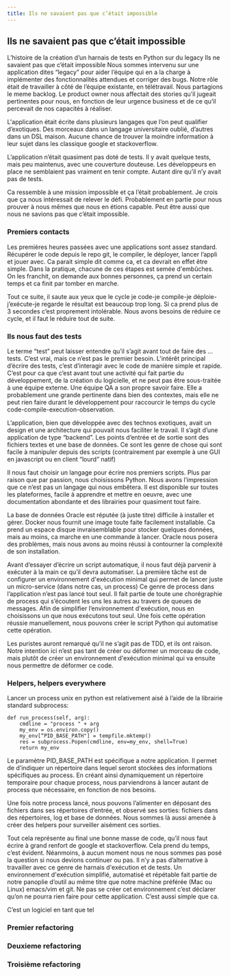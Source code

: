 ```yaml
---
title: Ils ne savaient pas que c’était impossible
---
```


## Ils ne savaient pas que c’était impossible

L’histoire de la création d’un harnais de tests en Python sur du legacy Ils ne
savaient pas que c’était impossible Nous sommes intervenu sur une application
dites “legacy” pour aider l’équipe qui en a la charge à implémenter des
fonctionnalités attendues et corriger des bugs. Notre rôle était de travailler à
côté de l’équipe existante, en télétravail. Nous partagions le meme backlog. Le
product owner nous affectait des stories qu’il jugeait pertinentes pour nous, en
fonction de leur urgence business et de ce qu’il percevait de nos capacités à
réaliser.

L'application était écrite dans plusieurs langages que l’on peut qualifier
d’exotiques. Des morceaux dans un langage universitaire oublié, d’autres dans un
DSL maison. Aucune chance de trouver la moindre information à leur sujet dans
les classique google et stackoverflow.

L’application n’était quasiment pas doté de tests. Il y avait quelque tests,
mais peu maintenus, avec une couverture douteuse. Les développeurs en place ne
semblaient pas vraiment en tenir compte. Autant dire qu’il n’y avait pas de
tests.

Ca ressemble à une mission impossible et ça l’était probablement. Je crois que
ça nous intéressait de relever le défi. Probablement en partie pour nous prouver
à nous mêmes que nous en étions capable. Peut être aussi que nous ne savions pas
que c’était impossible.

### Premiers contacts

Les premières heures passées avec une applications sont assez standard.
Récupérer le code depuis le repo git, le compiler, le déployer, lancer l’appli
et jouer avec. Ca parait simple dit comme ca, et ca devrait en effet être
simple. Dans la pratique, chacune de ces étapes est semée d'embûches. On les
franchit, on demande aux bonnes personnes, ça prend un certain temps et ca finit
par tomber en marche.

Tout ce suite, il saute aux yeux que le cycle je code-je compile-je
déploie-j’exécute-je regarde le résultat est beaucoup trop long. Si ca prend
plus de 3 secondes c’est proprement intolérable. Nous avons besoins de réduire
ce cycle, et il faut le réduire tout de suite.

### Ils nous faut des tests

Le terme “test” peut laisser entendre qu’il s’agit avant tout de faire des …
tests. C’est vrai, mais ce n’est pas le premier besoin. L'intérêt principal
d’écrire des tests, c’est d’interagir avec le code de manière simple et rapide.
C’est pour ca que c’est avant tout une activité qui fait partie du
développement, de la création du logicielle, et ne peut pas être sous-traitée à
une équipe externe. Une équipe QA a son propre savoir faire. Elle a probablement
une grande pertinente dans bien des contextes, mais elle ne peut rien faire
durant le développement pour raccourcir le temps du cycle
code-compile-execution-observation.

L’application, bien que développée avec des technos exotiques, avait un design
et une architecture qui pouvait nous faciliter le travail. Il s’agit d’une
application de type “backend”. Les points d’entrée et de sortie sont des
fichiers textes et une base de données. Ce sont les genre de chose qui sont
facile à manipuler depuis des scripts (contrairement par exemple à une GUI en
javascript ou en client “lourd” natif)

Il nous faut choisir un langage pour écrire nos premiers scripts. Plus par
raison que par passion, nous choisissons Python. Nous avons l’impression que ce
n’est pas un langage qui nous embêtera. Il est disponible sur toutes les
plateformes, facile à apprendre et mettre en oeuvre, avec une documentation
abondante et des librairies pour quasiment tout faire.

La base de données Oracle est réputée (à juste titre) difficile à installer et
gérer. Docker nous fournit une image toute faite facilement installable. Ca
prend un espace disque invraisemblable pour stocker quelques données, mais au
moins, ca marche en une commande à lancer. Oracle nous posera des problèmes,
mais nous avons au moins réussi à contourner la complexité de son installation.

Avant d’essayer d’écrire un script automatique, il nous faut déjà parvenir à
exécuter à la main ce qu’il devra automatiser. La première tâche est de
configurer un environnement d'exécution minimal qui permet de lancer juste un
micro-service (dans notre cas, un process) Ce genre de process dans
l’application n’est pas lancé tout seul. Il fait partie de toute une
chorégraphie de process qui s’écoutent les uns les autres au travers de queues
de messages. Afin de simplifier l’environnement d'exécution, nous en choisissons
un que nous exécutons tout seul. Une fois cette opération réussie manuellement,
nous pouvons créer le script Python qui automatise cette opération.

Les puristes auront remarqué qu’il ne s’agit pas de TDD, et ils ont raison.
Notre intention ici n’est pas tant de créer ou déformer un morceau de code, mais
plutôt de créer un environnement d'exécution minimal qui va ensuite nous
permettre de déformer ce code.

### Helpers, helpers everywhere

Lancer un process unix en python est relativement aisé à l’aide de la librairie
standard subprocess:

    def run_process(self, arg):
        cmdline = "process " + arg
        my_env = os.environ.copy()
        my_env[“PID_BASE_PATH"] = tempfile.mktemp()
        res = subprocess.Popen(cmdline, env=my_env, shell=True)
        return my_env

Le paramètre PID_BASE_PATH est spécifique a notre application. Il permet de
d’indiquer un répertoire dans lequel seront stockées des informations
spécifiques au process. En créant ainsi dynamiquement un répertoire temporaire
pour chaque process, nous parviendrons à lancer autant de process que
nécessaire, en fonction de nos besoins.

Une fois notre process lancé, nous pouvons l’alimenter en déposant des fichiers
dans ses répertoires d’entrée, et observé ses sorties: fichiers dans des
répertoires, log et base de données. Nous sommes là aussi amenée à créer des
helpers pour surveiller aisément ces sorties.

Tout cela représente au final une bonne masse de code, qu’il nous faut écrire à
grand renfort de google et stackoverflow. Cela prend du temps, c’est évident.
Néanmoins, à aucun moment nous ne nous sommes pas posé la question si nous
devions continuer ou pas. Il n’y a pas d’alternative à travailler avec ce genre
de harnais d'exécution et de tests. Un environnement d'exécution simplifié,
automatisé et répétable fait partie de notre panoplie d’outil au même titre que
notre machine préférée (Mac ou Linux) emacs/vim et git. Ne pas se créer cet
environnement c’est déclarer qu’on ne pourra rien faire pour cette application.
C’est aussi simple que ca.

C’est un logiciel en tant que tel


### Premier refactoring


### Deuxieme refactoring


### Troisième refactoring


